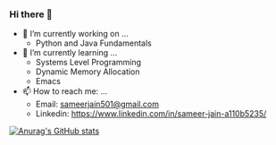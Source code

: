 ### Hi there 👋
- 🔭 I’m currently working on ...
  - Python and Java Fundamentals
- 🌱 I’m currently learning ...
  - Systems Level Programming
  - Dynamic Memory Allocation
  - Emacs 
- 📫 How to reach me: ...
  - Email: sameerjain501@gmail.com
  - Linkedin: https://www.linkedin.com/in/sameer-jain-a110b5235/
 
[![Anurag's GitHub stats](https://github-readme-stats.vercel.app/api?username=SameerJain)](https://github.com/anuraghazra/github-readme-stats)
<!--
**SameerJain/SameerJain** is a ✨ _special_ ✨ repository because its `README.md` (this file) appears on your GitHub profile.

Here are some ideas to get you started:

- 
- 
- 👯 I’m looking to collaborate on ...
- 🤔 I’m looking for help with ...
- 💬 Ask me about ...

- 😄 Pronouns: ...
- ⚡ Fun fact: ...
-->

